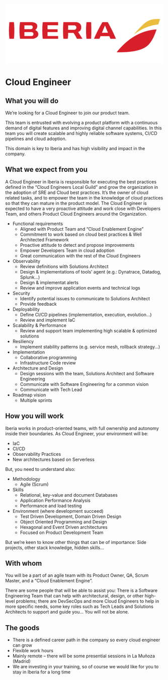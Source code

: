 ![](../static/iberia.png)

# Cloud Engineer

## What you will do

We’re looking for a Cloud Engineer to join our product team.

This team is entrusted with evolving a product platform with a continuous demand of digital features and improving digital channel capabilities. In this team you will create scalable and highly reliable software systems, CI/CD pipelines and cloud adoption.

This domain is key to Iberia and has high visibility and impact in the company.


## What we expect from you

A Cloud Engineer in Iberia is responsible for executing the best practices defined in the “Cloud Engineers Local Guild” and grow the organization in the adoption of SRE and Cloud best practices. It’s the owner of cloud related tasks, and to empower the team in the knowledge of cloud practices so that they can mature in the product model. The Cloud Engineer is expected to have a very proactive attitude and work close with Developers Team, and others Product Cloud Engineers around the Organization.
- Functional requirements
  - Aligned with Product Team and “Cloud Enablement Engine”
  - Commitment to work based on cloud best practices & Well Architected Framework
  - Proactive attitude to detect and propose improvements
  - Empower Developers Team in cloud adoption
  - Great communication with the rest of the Cloud Engineers
- Observability
  - Review definitions with Solutions Architect
  - Design & implementations of tools’ agent (e.g.: Dynatrace, Datadog, Splunk…)
  - Design & implementat alerts
  - Review and improve application events and technical logs
- Security
  - Identify potential issues to communicate to Solutions Architect
  - Provide feedback
- Deployability
  - Define CI/CD pipelines (implementation, execution, evolution…)
  - Review and implement IaC
- Scalability & Performance
  - Review and support team implementing high scalable & optimized solutions
- Resiliency
  - Implement stability patterns (e.g. service mesh, rollback strategy…)
- Implementation 
  - Collaborative programming
  - Infrastructure Code review
- Architecture and Design
  - Design sessions with the team, Solutions Architect and Software Engineering
  - Communicate with Software Engineering for a common vision
  - Communicate with Tech Lead
- Roadmap vision
  - Multiple sprints


## How you will work

Iberia works in product-oriented teams, with full ownership and autonomy inside their boundaries. As Cloud Engineer, your environment will be:
- IaC
- CI/CD
- Observability Practices
- New architectures based on Serverless

But, you need to understand also:
- Methodology
  - Agile (Scrum)
- Skills
  - Relational, key-value and document Databases
  - Application Performance Analysis
  - Performance and load testing
- Environment (where development succeed)
  - Test Driven Development, Domain Driven Design
  - Object Oriented Programming and Design
  - Hexagonal and Event Driven architectures
  - Focused on Product Development Team

But we’re keen to know other things that can be of importance: Side projects, other stack knowledge, hidden skills…


## With whom

You will be a part of an agile team with its Product Owner, QA, Scrum Master, and a “Cloud Enablement Engine”.

There are some people that will be able to assist you: There is a Software Engineering Team that can help with architectural, design, or other high-level problems; there are DevSecOps and more Cloud Engineers to help in more specific needs, some key roles such as Tech Leads and Solutions Architects to support and guide you... You will not be alone.


## The goods

- There is a defined career path in the company so every cloud engineer can grow
- Flexible work hours
- Mainly remote – there will be some presential sessions in La Muñoza (Madrid)
- We are investing in your training, so of course we would like for you to stay in Iberia for a long time
